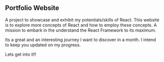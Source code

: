 ## Portfolio Website

A project to showcase and exhibit my potentials/skills of React.
This website is to explore more concepts of React and how to employ these concepts.
A mission to embark in the understand the React Framework to its maximum.

Its a great and an interesting journey I want to discover in a month.
I intend to keep you updated on my progress.

Lets get into it!!
